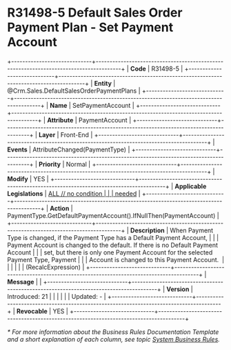 ﻿---
erp.type: front-end-business-rule
erp.entity: Crm.Sales.DefaultSalesOrderPaymentPlans
---

# R31498-5 Default Sales Order Payment Plan - Set Payment Account
+-----------------------------+---------------------------------------------------------------------------------------+
| **Code**                    | R31498-5                                                                              |
+-----------------------------+---------------------------------------------------------------------------------------+
| **Entity**                  | @Crm.Sales.DefaultSalesOrderPaymentPlans                                              |
+-----------------------------+---------------------------------------------------------------------------------------+
| **Name**                    | SetPaymentAccount                                                                     |
+-----------------------------+---------------------------------------------------------------------------------------+
| **Attribute**               | PaymentAccount                                                                        |
+-----------------------------+---------------------------------------------------------------------------------------+
| **Layer**                   | Front-End                                                                             |
+-----------------------------+---------------------------------------------------------------------------------------+
| **Events**                  | AttributeChanged(PaymentType)                                                         |
+-----------------------------+---------------------------------------------------------------------------------------+
| **Priority**                | Normal                                                                                |
+-----------------------------+---------------------------------------------------------------------------------------+
| **Modify**                  | YES                                                                                   |
+-----------------------------+---------------------------------------------------------------------------------------+
| **Applicable Legislations** | [ALL // no condition                                                                  |
|                             | needed](xref:applicable-legislations)                                                 |
+-----------------------------+---------------------------------------------------------------------------------------+
| **Action**                  | PaymentType.GetDefaultPaymentAccount().IfNullThen(PaymentAccount)                     |
+-----------------------------+---------------------------------------------------------------------------------------+
| **Description**             | When Payment Type is changed, if the Payment Type has a Default Payment Account,      |
|                             | Payment Account is changed to the default. If there is no Default Payment Account     |
|                             | set, but there is only one Payment Account for the selected Payment Type, Payment     |
|                             | Account is changed to this Payment Account.                                           |
|                             |                                                                                       |
|                             | (RecalcExpression)                                                                    |
+-----------------------------+---------------------------------------------------------------------------------------+
| **Message**                 |                                                                                       |
+-----------------------------+---------------------------------------------------------------------------------------+
| **Version**                 | Introduced: 21                                                                        |
|                             |                                                                                       |
|                             | Updated: -                                                                            |
+-----------------------------+---------------------------------------------------------------------------------------+
| **Revocable**               | YES                                                                                   |
+-----------------------------+---------------------------------------------------------------------------------------+

*\* For more information about the Business Rules Documentation Template and a short explanation of each column, see
topic [System Business Rules](../templates/template-description-system-business-rules.md).*
